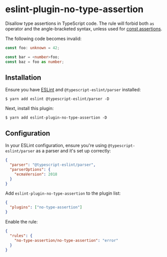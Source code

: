 # eslint-plugin-no-type-assertion

Disallow type assertions in TypeScript code. The rule will forbid both `as` operator and the angle-bracketed syntax, unless used for [const assertions](https://www.typescriptlang.org/docs/handbook/release-notes/typescript-3-4.html#const-assertions).

The following code becomes invalid:

```typescript
const foo: unknown = 42;

const bar = <number>foo;
const baz = foo as number;
```

## Installation

Ensure you have [ESLint](http://eslint.org) and `@typescript-eslint/parser` installed:

```
$ yarn add eslint @typescript-eslint/parser -D
```

Next, install this plugin:

```
$ yarn add eslint-plugin-no-type-assertion -D
```

## Configuration

In your ESLint configuration, ensure you're using `@typescript-eslint/parser` as a parser and it's set up correctly:

```json
{
  "parser": "@typescript-eslint/parser",
  "parserOptions": {
    "ecmaVersion": 2018
  }
}
```

Add `eslint-plugin-no-type-assertion` to the plugin list:

```json
{
  "plugins": ["no-type-assertion"]
}
```

Enable the rule:

```json
{
  "rules": {
    "no-type-assertion/no-type-assertion": "error"
  }
}
```
